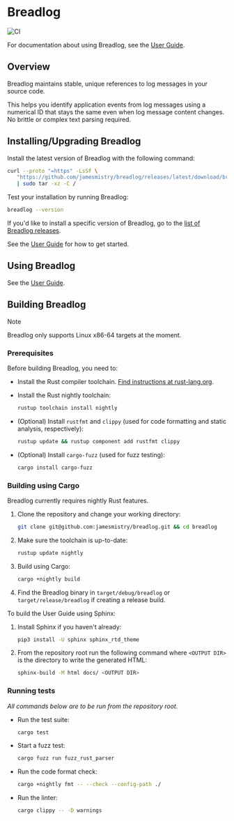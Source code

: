 # Breadlog

![CI](https://github.com/jamesmistry/breadlog/actions/workflows/ci.yaml/badge.svg)

For documentation about using Breadlog, see the [User Guide](https://breadlog.readthedocs.io/en/latest/).

## Overview

Breadlog maintains stable, unique references to log messages in your source 
code.

This helps you identify application events from log messages using a numerical 
ID that stays the same even when log message content changes. No brittle or 
complex text parsing required.

## Installing/Upgrading Breadlog

Install the latest version of Breadlog with the following command:

```bash
curl --proto "=https" -LsSf \
   "https://github.com/jamesmistry/breadlog/releases/latest/download/breadlog-package-linux_x86-64.tar.gz" \
   | sudo tar -xz -C /
```

Test your installation by running Breadlog:

```bash
breadlog --version
```

If you'd like to install a specific version of Breadlog, go to the 
[list of Breadlog releases](https://github.com/jamesmistry/breadlog/releases).


See the [User Guide](https://breadlog.readthedocs.io/en/latest/) for how to get started.

## Using Breadlog

See the [User Guide](https://breadlog.readthedocs.io/en/latest/).

## Building Breadlog

> [!NOTE]
> Breadlog only supports Linux x86-64 targets at the moment.

### Prerequisites

Before building Breadlog, you need to:

- Install the Rust compiler toolchain. [Find instructions at rust-lang.org](https://www.rust-lang.org/tools/install).
- Install the Rust nightly toolchain:

  ```bash
  rustup toolchain install nightly
  ```
- (Optional) Install `rustfmt` and `clippy` (used for code formatting and 
  static analysis, respectively):

  ```bash
  rustup update && rustup component add rustfmt clippy
  ```
- (Optional) Install `cargo-fuzz` (used for fuzz testing):

  ```bash
  cargo install cargo-fuzz
  ```

### Building using Cargo

Breadlog currently requires nightly Rust features.

1. Clone the repository and change your working directory:
   
   ```bash
   git clone git@github.com:jamesmistry/breadlog.git && cd breadlog
   ```
2. Make sure the toolchain is up-to-date:

   ```bash
   rustup update nightly
   ```
3. Build using Cargo:

   ```bash
   cargo +nightly build
   ```
4. Find the Breadlog binary in `target/debug/breadlog` or 
   `target/release/breadlog` if creating a release build.

To build the User Guide using Sphinx:

1. Install Sphinx if you haven't already:

   ```bash
   pip3 install -U sphinx sphinx_rtd_theme
   ```
2. From the repository root run the following command where `<OUTPUT DIR>` is 
   the directory to write the generated HTML:

   ```bash
   sphinx-build -M html docs/ <OUTPUT DIR>
   ```

### Running tests

*All commands below are to be run from the repository root.*

- Run the test suite:

  ```bash
  cargo test
  ```
- Start a fuzz test:

  ```bash
  cargo fuzz run fuzz_rust_parser
  ```
- Run the code format check:

  ```bash
  cargo +nightly fmt -- --check --config-path ./
  ```
- Run the linter:

  ```bash
  cargo clippy -- -D warnings
  ```

